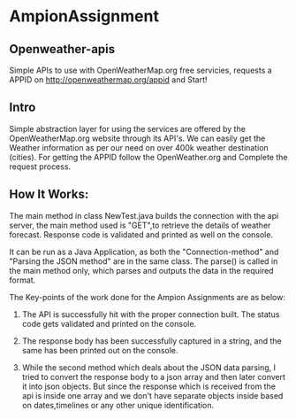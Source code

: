 # AmpionAssignment

## Openweather-apis
Simple APIs to use with OpenWeatherMap.org free servicies, requests a APPID on http://openweathermap.org/appid and Start!


## Intro
Simple abstraction layer for using the services are offered by the OpenWeatherMap.org website through its API's. We can easily get the Weather information as per our need on over 400k weather destination (cities). For getting the APPID follow the OpenWeather.org and Complete the request process.


## How It Works:
The main method in class NewTest.java builds the connection with the api server, the main method used is "GET",to retrieve the details of weather forecast.
Response code is validated and printed as well on the console.

It can be run as a Java Application, as both the "Connection-method" and "Parsing the JSON method" are in the same class.
The parse() is called in the main method only, which parses and outputs the data in the required format.


The Key-points of the work done for the Ampion Assignments are as below:

1. The API is successfully hit with the proper connection built. The status code gets validated and printed on the console.

2. The response body has been successfully captured in a string, and the same has been printed out on the console.

3. While the second method which deals about the JSON data parsing, I tried to convert the response body to a json array and then later convert it into json objects.
But since the response which is received from the api is inside one array and we don't have separate objects inside based on dates,timelines or any other unique identification.
